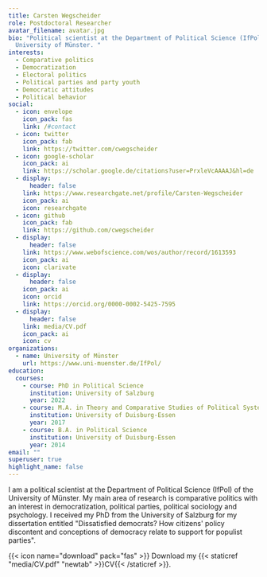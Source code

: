 ```yaml
---
title: Carsten Wegscheider
role: Postdoctoral Researcher
avatar_filename: avatar.jpg
bio: "Political scientist at the Department of Political Science (IfPol) of the
  University of Münster. "
interests:
  - Comparative politics
  - Democratization
  - Electoral politics
  - Political parties and party youth
  - Democratic attitudes
  - Political behavior
social:
  - icon: envelope
    icon_pack: fas
    link: /#contact
  - icon: twitter
    icon_pack: fab
    link: https://twitter.com/cwegscheider
  - icon: google-scholar
    icon_pack: ai
    link: https://scholar.google.de/citations?user=PrxleVcAAAAJ&hl=de
  - display:
      header: false
    link: https://www.researchgate.net/profile/Carsten-Wegscheider
    icon_pack: ai
    icon: researchgate
  - icon: github
    icon_pack: fab
    link: https://github.com/cwegscheider
  - display:
      header: false
    link: https://www.webofscience.com/wos/author/record/1613593
    icon_pack: ai
    icon: clarivate
  - display:
      header: false
    icon_pack: ai
    icon: orcid
    link: https://orcid.org/0000-0002-5425-7595
  - display:
      header: false
    link: media/CV.pdf
    icon_pack: ai
    icon: cv
organizations:
  - name: University of Münster
    url: https://www.uni-muenster.de/IfPol/
education:
  courses:
    - course: PhD in Political Science
      institution: University of Salzburg
      year: 2022
    - course: M.A. in Theory and Comparative Studies of Political Systems in Transition
      institution: University of Duisburg-Essen
      year: 2017
    - course: B.A. in Political Science
      institution: University of Duisburg-Essen
      year: 2014
email: ""
superuser: true
highlight_name: false
---
```

I am a political scientist at the Department of Political Science (IfPol) of the University of Münster. My main area of research is comparative politics with an interest in democratization, political parties, political sociology and psychology. I received my PhD from the University of Salzburg for my dissertation entitled "Dissatisfied democrats? How citizens' policy discontent and conceptions of democracy relate to support for populist parties".

{{< icon name="download" pack="fas" >}} Download my {{< staticref "media/CV.pdf" "newtab" >}}CV{{< /staticref >}}.